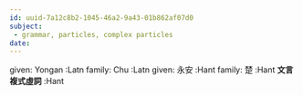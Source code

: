 ```yaml
---
id: uuid-7a12c8b2-1045-46a2-9a43-01b862af07d0
subject: 
 - grammar, particles, complex particles
date: 
---
```


given: Yongan :Latn
family: Chu :Latn
given: 永安 :Hant
family: 楚 :Hant
**文言複式虛詞** :Hant